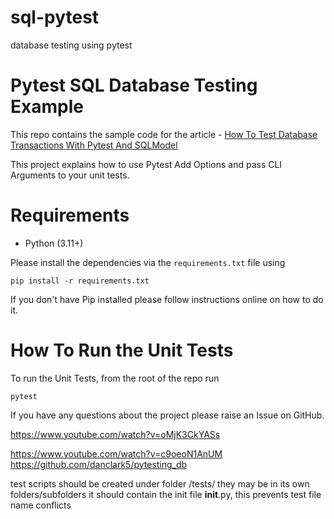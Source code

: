 # sql-pytest
database testing using pytest
# Pytest SQL Database Testing Example

This repo contains the sample code for the article - [How To Test Database Transactions With Pytest And SQLModel](https://pytest-with-eric.com/database-testing/pytest-sql-database-testing/) 

This project explains how to use Pytest Add Options and pass CLI Arguments to your unit tests.

# Requirements
* Python (3.11+)

Please install the dependencies via the `requirements.txt` file using 
```commandline
pip install -r requirements.txt
```
If you don't have Pip installed please follow instructions online on how to do it.

# How To Run the Unit Tests
To run the Unit Tests, from the root of the repo run
```commandline
pytest
```

If you have any questions about the project please raise an Issue on GitHub.

https://www.youtube.com/watch?v=oMjK3CkYASs 

https://www.youtube.com/watch?v=c9oeoN1AnUM
https://github.com/danclark5/pytesting_db


test scripts should be created under folder /tests/
they may be in its own folders/subfolders
it should contain the init file __init__.py, this prevents test file name conflicts
